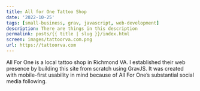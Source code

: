 ```yaml
---
title: All for One Tattoo Shop
date: '2022-10-25'
tags: [small-business, grav, javascript, web-development]
description: There are things in this description
permalink: posts/{{ title | slug }}/index.html
screen: images/tattoorva.com.png
url: https://tattoorva.com
---
```

All For One is a local tattoo shop in Richmond VA. I established their web presence by building this site from scratch using GravJS. It was created with mobile-first usability in mind because of All For One’s substantial social media following.
<!-- ![Home page for All for One Tattoo](../../images/tattoorva.com.png) -->